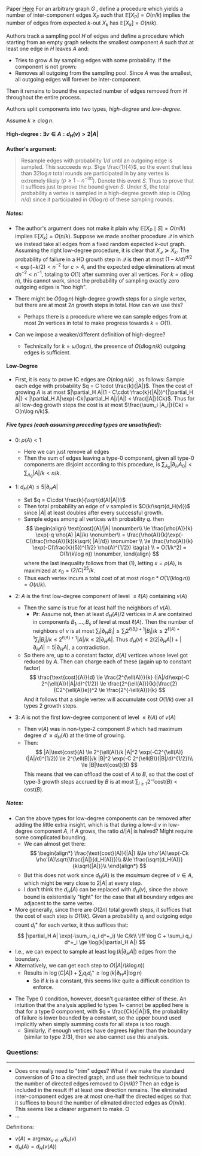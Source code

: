 Paper [Here](https://arxiv.org/pdf/1909.11147)
For an arbitrary graph $G$ , define a procedure which yields a number of inter-component edges $X_P$ such that $\mathbb E[X_P] = O(n / k)$ implies the number of edges from expected $k$-out $X_k$ has $\mathbb E[X_k] = O(n / k)$.

Authors track a sampling pool $H$ of edges and define a procedure which starting from an empty graph selects the smallest component $A$ such that at least one edge in $H$ leaves $A$ and:
 - Tries to grow $A$ by sampling edges with some probability. If the component is not grown:
 - Removes all outgoing from the sampling pool. Since $A$ was the smallest, all outgoing edges will forever be inter-component.

Then it remains to bound the expected number of edges removed from $H$ throughout the entire process.

Authors split components into two types, _high-degree_ and _low-degree_.

Assume $k \ge c\log n$.

#### High-degree : $\exists v\in A: d_H(v) > 2|A|$

__Author's argument:__ 
> Resample edges with probability $1/d$ until an outgoing edge is sampled. This succeeds w.p. $\ge \frac{1}{4}$, so the event that less than $32\log n$ total rounds are participated in by any vertex is extremely likely ($p \ge 1 - n^{-30}$). Denote this event $S$. Thus to prove that it suffices just to prove the bound given $S$. Under $S$, the total probability a vertex is sampled in a high-degree growth step is $O(\log n / d)$ since it participated in $O( \log n)$ of these sampling rounds.


##### Notes:
 - The author's argument does not make it plain why $\mathbb E[X_P \mid S] = O(n/k)$ implies $\mathbb E[X_k] = O(n/k)$. Suppose we made another procedure $\mathcal Q$ in which we instead take all edges from a fixed random expected $k$-out graph. Assuming the right low-degree procedure, it is clear that $X_{\mathcal Q} \succeq X_k$. The probability of failure in a HD growth step in $\mathcal Q$ is then at most $(1 - k/d)^{d / 2} < \exp(-k/2) < n^{-2}$ for $c > 4$, and the expected edge eliminations at most $dn^{-2} < n^{-1}$, totaling to $O(1)$ after summing over all vertices. For $k = o(\log n)$, this cannot work, since the  probability of sampling exactly zero outgoing edges is "too high".
 - There might be $O(\log n)$ high-degree growth steps for a single vertex, but there are at most $2n$ growth steps in total. How can we use this?
    - Perhaps there is a procedure where we can sample edges from at most 2n vertices in total to make progress towards $k = O(1)$.

 - Can we impose a weaker/different definition of high-degree?
    - Technically for $k = \omega(\log n)$, the presence of $O(d \log n / k)$ outgoing edges is sufficient.


#### Low-Degree

 - First, it is easy to prove IC edges are $O(n\log n / k)$ , as follows: Sample each edge with probability $q = C \cdot \frac{k}{|A|}$. Then the cost of growing $A$ is at most $|\partial_H A|(1 - C\cdot \frac{k}{|A|})^{|\partial_H A|} < |\partial_H A|\exp(-Ck|\partial_H A|/|A|) < \frac{|A|}{Ck}$. Thus for all low-deg growth steps the cost is at most $\frac{\sum_i |A_i|}{Ck} = O(n\log n/k)$.

##### Five types (each assuming preceding types are unsatisfied):
 - 0: $\rho(A) < 1$
    - Here we can just remove all edges
    - Then the sum of edges leaving a type-0 component, given all type-0 components are disjoint according to this procedure, is $\sum_{A_0}|\partial_H A_0| < \sum_{A_0}|A|/k < n/k$.
 - 1: $d_H(A) \le 5|\partial_H A|$
    - Set $q = C\cdot \frac{k}{\sqrt{d(A)|A|}}$
    - Then total probability an edge of $v$ sampled is $O(k/\sqrt{d_H(v)})$ since $|A|$ at least doubles after every successful growth.
    - Sample edges among all vertices with probability $q$. then
        $$ \begin{align}
            \text{cost}(A)/|A| \nonumber\\ 
            \le \frac{\rho(A)}{k} \exp(-q \rho(A) |A|/k) \nonumber\\
            = \frac{\rho(A)}{k}\exp(-C(\frac{\rho(A)}{k})k\sqrt{
        |A|/d}) \nonumber
            \\ \le \frac{\rho(A)}{k} \exp(-C(\frac{k}{5})^{1/2} \rho(A)^{1/2}) \tag{a}
            \\ = O(1/k^2) = O(1/(k\log n)) \nonumber,
            \end{align} $$
        where the last inequality follows from that $(1)$, letting $x=\rho(A)$, is maximized at $x_0 = (2/C)^25/k$.
    - Thus each vertex incurs a total cost of at most $n\log n * O(1/(k\log n)) = O(n / k)$.
 - 2: $A$ is the first low-degree component of level $\le \ell(A)$ containing $v(A)$
    - Then the same is true for at least half the neighbors of $v(A)$.
      - __Pr__: Assume not, then at least $d_H(A)/2$ vertices in $A$ are contained in components $B_1,\ldots, B_s$ of level at most $\ell(A)$. Then the number of neighbors of $v$ is at most $\sum_i|\partial_H B_i| \le \sum_i 2^{\ell(B_i) + 1} |B_i|/k \le 2^{\ell(A) + 1} \sum_i |B_i| / k \le 2^{\ell(A) + 1} |A|/k \le 2|\partial_H A|$. Thus $d_H(v) \le 2(2|\partial_H A|) + |\partial_H A| = 5|\partial_H A|$, a contradiction.
    - So there are, up to a constant factor, $d(A)$ vertices whose level got reduced by $A$. Then can charge each of these (again up to constant factor) 
    $$
    \frac{\text{cost}(A)}{d} \le \frac{2^{\ell(A)}}{k} (|A|/d)\exp(-C 2^{\ell(A)}(|A|/d)^{1/2}) \le \frac{2^{\ell(A)}}{k}(\frac{2}{C2^{\ell(A)}e})^2 \le \frac{2^{-\ell(A)}}{k}
    $$
    And it follows that a single vertex will accumulate cost $O(1/k)$ over all types 2 growth steps.

 - 3: $A$ is not the first low-degree component of level $\le \ell(A)$ of $v(A)$
    - Then $v(A)$ was in non-type-2 component $B$ which had maximum degree $d' \ge d_H(A)$ at the time of growing.
    - Then: <!-- $\rho(B) \le 2\rho(A)$ -->
    $$
    |A|\text{cost}(A) \le 2^{\ell(A)}/k |A|^2 \exp(-C2^{\ell(A)}(|A|/d)^{1/2}) \le 2^{\ell(B)}/k |B|^2 \exp(-C 2^{\ell(B)}(|B|/d)^{1/2})\\
    \le |B|\text{cost}(B)
    $$
    This means that we can offload the cost of $A$ to $B$, so that the cost of type-3 growth steps accrued by $B$ is at most $\sum_{i \ge 1} 2^{-i} \text{cost}(B) < \text{cost}(B)$.

##### Notes:
 - Can the above types for low-degree components can be removed after adding the little extra insight, which is that during a low-d $v$ in low-degree component $A$, if $A$ grows, the ratio $d/|A|$ is halved? Might require some complicated bounding.
    - We can almost get there: 
    $$ \begin{align*}
    \frac{\text{cost}(A)}{|A|} &\le \rho'(A)\exp(-Ck \rho'(A)\sqrt{\frac{|A|}{d_H(A)}})\\
    &\le \frac{\sqrt{d_H(A)}}{k\sqrt{|A|}}\\
    \end{align*} $$
    - But this does not work since $d_H(A)$ is the *maximum* degree of $v\in A$, which might be very close to $2|A|$ at every step.
    - I don't think the $d_H(A)$ can be replaced with $d_H(v)$, since the  above bound is existentially "tight" for the case that all boundary edges are adjacent to the same vertex.
        <!-- - Is it? Say $d_H(A) \ge \frac{1}{2}|\partial_H A|$. -->
 - More generally, since there are $O(2n)$ total growth steps, it suffices that the cost of each step is $O(1/k)$. Given a probability $q_i$ and outgoing edge count $d^+_i$ for each vertex, it thus suffices that:
 $$
 |\partial_H A| \exp(-\sum_i q_i d^+_i) \le C/k\\
 \iff \log C + \sum_i q_i d^+_i \ge \log(k|\partial_H A|) $$
 - I.e., we can expect to sample at least $\log (k|\partial_H A|)$ edges from the boundary.
 - Alternatively, we can get each step to $O(|A|/(k\log n))$
   - Results in $\log(C|A|) + \sum_i q_i d^+_i \ge \log(k|\partial_H A|\log n)$
        - So if $k$ is a constant, this seems like quite a difficult condition to enforce.

<!-- - By the density condition we have $|A| > k|\partial_H A|$, so then we 'need' $\sum_i q_i d^+_i \ge \log n$
            - So, this direction seems difficult for 
-->
 - The Type 0 condition, however, doesn't guarantee either of these. An intuition that the analysis applied to types 1+ cannot be applied here is that for a type 0 component, with $q = \frac{Ck}{|A|}$, the probability of failure is lower bounded by a constant, so the upper bound used implicitly when simply summing costs for all steps is too rough.
    - Similarly, if enough vertices have degrees higher than the boundary (similar to type 2/3), then we also cannot use this analysis.

<!-- For the low-degree case, if we sample with probabilities $q_i = \frac{Ck}{|A|}$, then it suffices to get each step's cost to $O(1/k)$, or alternatively $O(|A|/(k\log n))$. -->


<!--
- But the above is not sufficient, and it is instead sufficient to get
$$ \begin{align*}
    \text{cost}(A) &< O(\sum_{v\in A} \frac{k \sqrt{d_H(v)}}{\sqrt{|A|}})\\
    \iff |\partial_HA|\exp(-C (\sum_{v\in A} q_v d^+_v)) &< \cdots\\
    \leftarrow &< 5
\end{align*}$$
-->


### Questions:
---

- Does one really need to "trim" edges? What if we make the standard conversion of $G$ to a directed graph, and use their technique to bound the number of directed edges removed to $O(n / k)$? Then an edge is included in the result iff at least one direction remains. The eliminated inter-component edges are at most one-half the directed edges so that it suffices to bound the number of elimated directed edges as $O(n / k)$. This seems like a clearer argument to make.
O
- ...

Definitions:
- $v(A) = \text{argmax}_{v\in A} d_H(v)$
- $d_H(A) = d_H(v(A))$

<!--
Bulleted list:
- Here is one item
- Here is another item
- I don't think that control should be the  keymap for autocompletion...
  - Sub-item
    - Sub-sub item
        - sub-sub-sub item
            - sub-sub-sub-sub item
- Ideally, we'll show $O(n / k)$ inter-component edges.
-->
